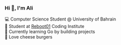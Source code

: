 ### Hi 👋, I'm Ali

💻 Computer Science Student @ University of Bahrain  
🌱 Student at [Reboot01](https://reboot01.com) Coding Institute  
🚀 Currently learning Go by building projects  
🍔 Love cheese burgers
<!---
alimjeeed/alimjeeed is a ✨ special ✨ repository because its `README.md` (this file) appears on your GitHub profile.
You can click the Preview link to take a look at your changes.
--->

